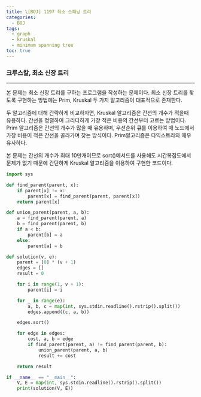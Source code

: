 ```yaml
---
title: \[BOJ] 1197 최소 스패닝 트리
categories: 
  - BOJ
tags: 
  - graph
  - kruskal
  - minimum spanning tree
toc: true
---
```


### 크루스칼, 최소 신장 트리

---

본 문제는 최소 신장 트리를 구하는 프로그램을 작성하는 문제이다. 최소 신장 트리를 찾도록 구현하는 방법에는 Prim, Kruskal 두 가지 알고리즘이 대표적으로 존재한다.

두 알고리즘에 대해 간략하게 비교하자면, Kruskal 알고리즘은 간선의 개수가 적을때 유용하다. 간선을 정렬하여 그리디하게 가장 적은 비용의 간선부터 고르는 방법이다. Prim 알고리즘은 간선의 개수가 많을 때 유용하며, 우선순위 큐를 이용하여 매 노드에서 가장 비용이 적은 간선을 골라가며 찾는 방식이다. Prim알고리즘은 다익스트라와 매우 유사하다.

본 문제는 간선의 개수가 최대 10만개이므로 sort()메서드를 사용해도 시간복잡도에서 문제가 없기 때문에 간단하게 Kruskal 알고리즘을 이용하여 구현한 코드이다.

```python
import sys

def find_parent(parent, x):
    if parent[x] != x:
        parent[x] = find_parent(parent, parent[x])
    return parent[x]

def union_parent(parent, a, b):
    a = find_parent(parent, a)
    b = find_parent(parent, b)
    if a < b:
        parent[b] = a
    else:
        parent[a] = b

def solution(v, e):
    parent = [0] * (v + 1)
    edges = []
    result = 0

    for i in range(1, v + 1):
        parent[i] = i

    for _ in range(e):
        a, b, c = map(int, sys.stdin.readline().rstrip().split())
        edges.append((c, a, b))

    edges.sort()

    for edge in edges:
        cost, a, b = edge
        if find_parent(parent, a) != find_parent(parent, b):
            union_parent(parent, a, b)
            result += cost

    return result

if __name__ == "__main__":
    V, E = map(int, sys.stdin.readline().rstrip().split())
    print(solution(V, E))
```